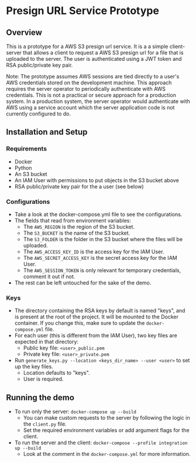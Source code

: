 # Presign URL Service Prototype

## Overview
This is a prototype for a AWS S3 presign url service. It is a a simple client-server that allows a client to request a AWS S3 presign url for a file that is uploaded to the server. The user is authenticated using a JWT token and RSA public/private key pair.

Note: The prototype assumes AWS sessions are tied directly to a user's AWS credentials stored on the development machine. This approach requires the server operator to periodically authenticate with AWS credentials. This is not a practical or secure approach for a production system. In a production system, the server operator would authenticate with AWS using a service account which the server application code is not currently configured to do.

## Installation and Setup

### Requirements
- Docker
- Python
- An S3 bucket
- An IAM User with permissions to put objects in the S3 bucket above
- RSA public/private key pair for the a user (see below)

### Configurations
- Take a look at the docker-compose.yml file to see the configurations.
- The fields that read from environment variables:
    - The `AWS_REGION` is the region of the S3 bucket.
    - The `S3_BUCKET` is the name of the S3 bucket.
    - The `S3_FOLDER` is the folder in the S3 bucket where the files will be uploaded.
    - The `AWS_ACCESS_KEY_ID` is the access key for the IAM User.
    - The `AWS_SECRET_ACCESS_KEY` is the secret access key for the IAM User.
    - The `AWS_SESSION_TOKEN` is only relevant for temporary credentials, comment it out if not.
- The rest can be left untouched for the sake of the demo.

### Keys
- The directory containing the RSA keys by default is named "keys", and is present at the root of the project. It will be mounted to the Docker container. If you change this, make sure to update the `docker-compose.yml` file.
- For each user (this is different from the IAM User), two key files are expected in that directory:
    - Public key file: `<user>_public.pem`
    - Private key file: `<user>_private.pem`
- Run `generate_keys.py --location <keys_dir_name> --user <user>` to set up the key files.
    - Location defaults to "keys".
    - User is required.

## Running the demo
- To run only the server: `docker-compose up --build`
    - You can make custom requests to the server by following the logic in the `client.py` file.
    - Set the required environment variables or add argument flags for the client.
- To run the server and the client: `docker-compose --profile integration up --build`
    - Look at the comment in the `docker-compose.yml` for more information.